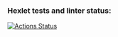 ### Hexlet tests and linter status:
[![Actions Status](https://github.com/elenalapshakova/qa-engineer-project-84/actions/workflows/hexlet-check.yml/badge.svg)](https://github.com/elenalapshakova/qa-engineer-project-84/actions)
